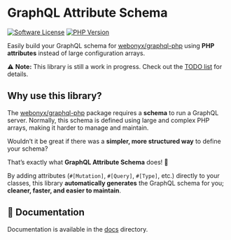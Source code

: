 # GraphQL Attribute Schema

[![Software License](https://img.shields.io/badge/license-MIT-brightgreen.svg?style=flat)](LICENSE)
[![PHP Version](https://img.shields.io/badge/php-%5E8.3-8892BF.svg?style=flat)](http://www.php.net)

Easily build your GraphQL schema for [webonyx/graphql-php](https://github.com/webonyx/graphql-php) using **PHP attributes** instead of large configuration arrays.

⚠️ **Note:** This library is still a work in progress. Check out the [TODO list](docs/todo.md) for details.

## Why use this library?

The [webonyx/graphql-php](https://github.com/webonyx/graphql-php) package requires a **schema** to run a GraphQL server. Normally, this schema is defined using large and complex PHP arrays, making it harder to manage and maintain.

Wouldn’t it be great if there was a **simpler, more structured way** to define your schema?

That’s exactly what **GraphQL Attribute Schema** does! 🚀

By adding attributes (`#[Mutation]`, `#[Query]`, `#[Type]`, etc.) directly to your classes, this library **automatically generates** the GraphQL schema for you; **cleaner, faster, and easier to maintain**.

## 📖 Documentation
Documentation is available in the [docs](docs/index.md) directory.
